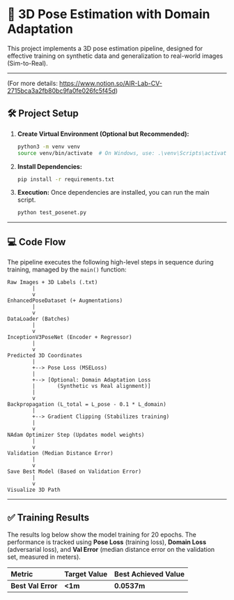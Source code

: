 # 🚀 3D Pose Estimation with Domain Adaptation
This project implements a 3D pose estimation pipeline, designed for effective training on synthetic data and generalization to real-world images (Sim-to-Real).

---
(For more details: https://www.notion.so/AIR-Lab-CV-2715bca3a2fb80bc9fa0fe026fc5f45d)

## 🛠️ Project Setup
1.  **Create Virtual Environment (Optional but Recommended):**

    ```bash
    python3 -m venv venv
    source venv/bin/activate  # On Windows, use: .\venv\Scripts\activate
    ```

2.  **Install Dependencies:**

    ```bash
    pip install -r requirements.txt
    ```

3.  **Execution:** Once dependencies are installed, you can run the main script.

    ```bash
    python test_posenet.py
    ```

-----

## 💻 Code Flow

The pipeline executes the following high-level steps in sequence during training, managed by the `main()` function:

```text
Raw Images + 3D Labels (.txt)
        |
        v
EnhancedPoseDataset (+ Augmentations)
        |
        v
DataLoader (Batches)
        |
        v
InceptionV3PoseNet (Encoder + Regressor)
        |
        v
Predicted 3D Coordinates
        |
        +--> Pose Loss (MSELoss)
        |
        +--> [Optional: Domain Adaptation Loss
        |       (Synthetic vs Real alignment)]
        |
        v
Backpropagation (L_total = L_pose - 0.1 * L_domain)
        |
        +--> Gradient Clipping (Stabilizes training)
        |
        v
NAdam Optimizer Step (Updates model weights)
        |
        v
Validation (Median Distance Error)
        |
        v
Save Best Model (Based on Validation Error)
        |
        v
Visualize 3D Path
```

-----

## ✅ Training Results

The results log below show the model training for 20 epochs. The performance is tracked using **Pose Loss** (training loss), **Domain Loss** (adversarial loss), and **Val Error** (median distance error on the validation set, measured in meters).

| Metric | Target Value | Best Achieved Value |
| :--- | :--- | :--- |
| **Best Val Error** | **<1m** | $\mathbf{0.0537m}$ |

